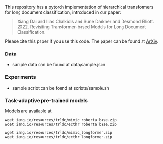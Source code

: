 This repository has a pytorch implementation of hierarchical transformers for long document classification, introduced in our paper:

> Xiang Dai and Ilias Chalkidis and Sune Darkner and Desmond Elliott. 2022. Revisiting Transformer-based Models for Long Document Classification.

Please cite this paper if you use this code. The paper can be found at <a href="https://arxiv.org/abs/2204.06683">ArXiv</a>.

### Data
* sample data can be found at data/sample.json

### Experiments
* sample script can be found at scripts/sample.sh

### Task-adaptive pre-trained models

Models are available at
~~~
wget iang.io/resources/trldc/mimic_roberta_base.zip
wget iang.io/resources/trldc/ecthr_roberta_base.zip

wget iang.io/resources/trldc/mimic_longformer.zip
wget iang.io/resources/trldc/ecthr_longformer.zip

~~~